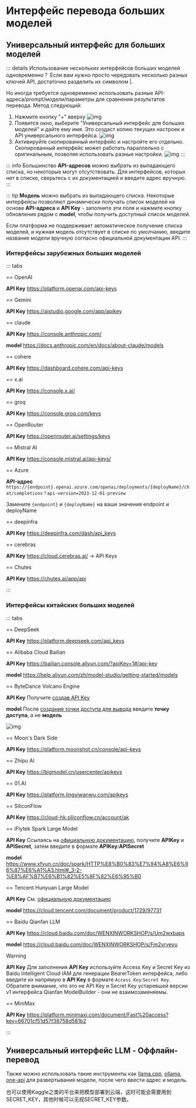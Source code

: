 # Интерфейс перевода больших моделей

## Универсальный интерфейс для больших моделей

::: details Использование нескольких интерфейсов больших моделей одновременно？
Если вам нужно просто чередовать несколько разных ключей API, достаточно разделить их символом |.

Но иногда требуется одновременно использовать разные API-адреса/prompt/модели/параметры для сравнения результатов перевода. Метод следующий:

1. Нажмите кнопку "+" вверху
    ![img](https://image.lunatranslator.org/zh/damoxing/extraapi1.png)
1. Появится окно, выберите "Универсальный интерфейс для больших моделей" и дайте ему имя. Это создаст копию текущих настроек и API универсального интерфейса.
    ![img](https://image.lunatranslator.org/zh/damoxing/extraapi2.png)
1. Активируйте скопированный интерфейс и настройте его отдельно. Скопированный интерфейс может работать параллельно с оригинальным, позволяя использовать разные настройки.
    ![img](https://image.lunatranslator.org/zh/damoxing/extraapi3.png)
:::

::: info
Большинство **API-адресов** можно выбрать из выпадающего списка, но некоторые могут отсутствовать. Для интерфейсов, которых нет в списке, сверьтесь с их документацией и введите адрес вручную.
:::

::: tip
**Модель** можно выбрать из выпадающего списка. Некоторые интерфейсы позволяют динамически получать список моделей на основе **API-адреса** и **API Key** - заполните эти поля и нажмите кнопку обновления рядом с **model**, чтобы получить доступный список моделей.

Если платформа не поддерживает автоматическое получение списка моделей, и нужная модель отсутствует в списке по умолчанию, введите название модели вручную согласно официальной документации API.
:::

### Интерфейсы зарубежных больших моделей

::: tabs

== OpenAI

**API Key** https://platform.openai.com/api-keys

== Gemini

**API Key** https://aistudio.google.com/app/apikey

== claude

**API Key** https://console.anthropic.com/

**model**  https://docs.anthropic.com/en/docs/about-claude/models

== cohere

**API Key** https://dashboard.cohere.com/api-keys

== x.ai

**API Key** https://console.x.ai/

== groq

**API Key** https://console.groq.com/keys

== OpenRouter

**API Key** https://openrouter.ai/settings/keys


== Mistral AI

**API Key** https://console.mistral.ai/api-keys/

== Azure

**API-адрес** `https://{endpoint}.openai.azure.com/openai/deployments/{deployName}/chat/completions？api-version=2023-12-01-preview`

Замените `{endpoint}` и `{deployName}` на ваши значения endpoint и deployName

== deepinfra

**API Key** https://deepinfra.com/dash/api_keys

== cerebras

**API Key** https://cloud.cerebras.ai/  ->  API Keys

== Chutes

**API Key** https://chutes.ai/app/api

:::

### Интерфейсы китайских больших моделей

::: tabs

== DeepSeek

**API Key** https://platform.deepseek.com/api_keys

== Alibaba Cloud Bailian

**API Key** https://bailian.console.aliyun.com/?apiKey=1#/api-key

**model** https://help.aliyun.com/zh/model-studio/getting-started/models

== ByteDance Volcano Engine

**API Key** Получите [создав API Key](https://console.volcengine.com/ark/region:ark+cn-beijing/apiKey？apikey=%7B%7D)

**model** После [создания точки доступа для вывода](https://console.volcengine.com/ark/region:ark+cn-beijing/endpoint？current=1&pageSize=10) введите **точку доступа**, а не **модель**

![img](https://image.lunatranslator.org/zh/damoxing/doubao.png)


== Moon's Dark Side

**API Key** https://platform.moonshot.cn/console/api-keys

== Zhipu AI

**API Key** https://bigmodel.cn/usercenter/apikeys

== 01.AI

**API Key** https://platform.lingyiwanwu.com/apikeys

== SiliconFlow

**API Key** https://cloud-hk.siliconflow.cn/account/ak

== iFlytek Spark Large Model

**API Key** Ссылаясь на [официальную документацию](https://www.xfyun.cn/doc/spark/HTTP%E8%B0%83%E7%94%A8%E6%96%87%E6%A1%A3.html#_3-%E8%AF%B7%E6%B1%82%E8%AF%B4%E6%98%8E), получите **APIKey** и **APISecret**, затем введите в формате **APIKey:APISecret**

**model** https://www.xfyun.cn/doc/spark/HTTP%E8%B0%83%E7%94%A8%E6%96%87%E6%A1%A3.html#_3-2-%E8%AF%B7%E6%B1%82%E5%8F%82%E6%95%B0

== Tencent Hunyuan Large Model
<!-- 
**SecretId** & **SecretKey** https://console.cloud.tencent.com/cam/capi -->
**API Key** См. [официальную документацию](https://cloud.tencent.com/document/product/1729/111008)

**model** https://cloud.tencent.com/document/product/1729/97731

== Baidu Qianfan LLM

**API Key** https://cloud.baidu.com/doc/WENXINWORKSHOP/s/Um2wxbaps

**model** https://cloud.baidu.com/doc/WENXINWORKSHOP/s/Fm2vrveyu

>[!WARNING]
>**API Key** Для заполнения **API Key** используйте Access Key и Secret Key из Baidu Intelligent Cloud IAM для генерации BearerToken интерфейса, либо введите их напрямую в **API Key** в формате `Access Key`:`Secret Key`. Обратите внимание, что это не API Key и Secret Key устаревшей версии v1 интерфейса Qianfan ModelBuilder - они не взаимозаменяемы.

== MiniMax

**API Key** https://platform.minimaxi.com/document/Fast%20access?key=66701cf51d57f38758d581b2

:::

## Универсальный интерфейс LLM - Оффлайн-перевод

Также можно использовать такие инструменты как [llama.cpp](https://github.com/ggerganov/llama.cpp), [ollama](https://github.com/ollama/ollama), [one-api](https://github.com/songquanpeng/one-api) для развертывания модели, после чего ввести адрес и модель.

也可以使用Kaggle之类的平台来把模型部署到云端，这时可能会需要用到SECRET_KEY，其他时候可以无视SECRET_KEY参数。
